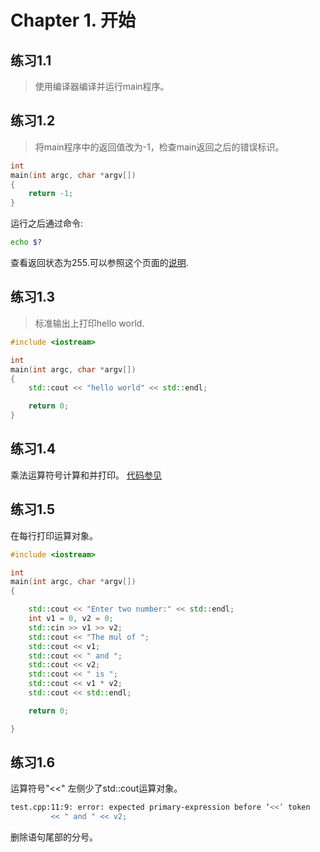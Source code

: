 # Chapter 1. 开始

## 练习1.1
> 使用编译器编译并运行main程序。

## 练习1.2
> 将main程序中的返回值改为-1，检查main返回之后的错误标识。

```cpp
int
main(int argc, char *argv[]) 
{
	return -1;
}

```
运行之后通过命令:
```bash
echo $?
```
查看返回状态为255.可以参照这个页面的[说明](http://www.tldp.org/LDP/abs/html/exitcodes.html).

## 练习1.3
>标准输出上打印hello world.

```cpp
#include <iostream>

int
main(int argc, char *argv[]) 
{
	std::cout << "hello world" << std::endl;

	return 0;
}
```
## 练习1.4
乘法运算符号计算和并打印。
[代码参见](exec1_4.cpp)

## 练习1.5
在每行打印运算对象。
```cpp
#include <iostream>

int
main(int argc, char *argv[]) 
{

	std::cout << "Enter two number:" << std::endl;
	int v1 = 0, v2 = 0;
	std::cin >> v1 >> v2;
	std::cout << "The mul of ";
	std::cout << v1;
	std::cout << " and ";
	std::cout << v2;
	std::cout << " is ";
	std::cout << v1 * v2;
	std::cout << std::endl;

	return 0;

}
```

## 练习1.6
运算符号"<<" 左侧少了std::cout运算对象。
```bash
test.cpp:11:9: error: expected primary-expression before ‘<<’ token
         << " and " << v2;
```

删除语句尾部的分号。